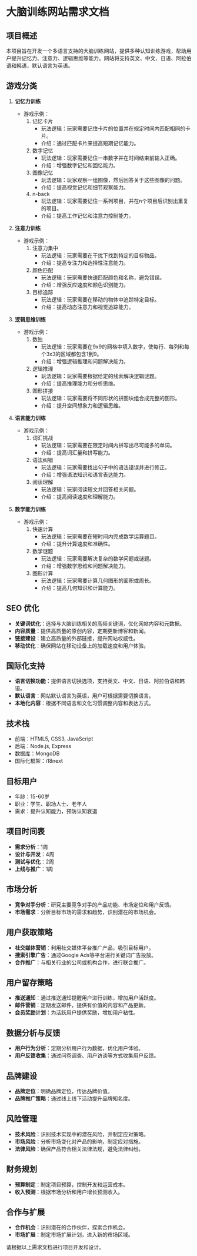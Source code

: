 # 大脑训练网站需求文档

## 项目概述
本项目旨在开发一个多语言支持的大脑训练网站，提供多种认知训练游戏，帮助用户提升记忆力、注意力、逻辑思维等能力。网站将支持英文、中文、日语、阿拉伯语和韩语，默认语言为英语。

## 游戏分类
1. **记忆力训练**
   - 游戏示例：
     1. 记忆卡片
        - 玩法逻辑：玩家需要记住卡片的位置并在规定时间内匹配相同的卡片。
        - 介绍：通过匹配卡片来提高短期记忆能力。
     2. 数字记忆
        - 玩法逻辑：玩家需要记住一串数字并在时间结束前输入正确。
        - 介绍：增强数字记忆和回忆能力。
     3. 图像记忆
        - 玩法逻辑：玩家观察一组图像，然后回答关于这些图像的问题。
        - 介绍：提高视觉记忆和细节观察能力。
     4. n-back
        - 玩法逻辑：玩家需要记住一系列项目，并在n个项目后识别出重复的项目。
        - 介绍：提高工作记忆和注意力控制能力。

2. **注意力训练**
   - 游戏示例：
     1. 注意力集中
        - 玩法逻辑：玩家需要在干扰下找到特定的目标物品。
        - 介绍：提高专注力和选择性注意能力。
     2. 颜色匹配
        - 玩法逻辑：玩家需要快速匹配颜色和名称，避免错误。
        - 介绍：增强反应速度和颜色识别能力。
     3. 目标追踪
        - 玩法逻辑：玩家需要在移动的物体中追踪特定目标。
        - 介绍：提高动态注意力和视觉追踪能力。

3. **逻辑思维训练**
   - 游戏示例：
     1. 数独
        - 玩法逻辑：玩家需要在9x9的网格中填入数字，使每行、每列和每个3x3的区域都包含1到9。
        - 介绍：增强逻辑推理和问题解决能力。
     2. 逻辑推理
        - 玩法逻辑：玩家需要根据给定的线索解决逻辑谜题。
        - 介绍：提高推理能力和分析思维。
     3. 图形拼接
        - 玩法逻辑：玩家需要将不同形状的拼图块组合成完整的图形。
        - 介绍：提升空间想象力和逻辑思维。

4. **语言能力训练**
   - 游戏示例：
     1. 词汇挑战
        - 玩法逻辑：玩家需要在限定时间内拼写出尽可能多的单词。
        - 介绍：提高词汇量和拼写能力。
     2. 语法纠错
        - 玩法逻辑：玩家需要找出句子中的语法错误并进行修正。
        - 介绍：增强语法知识和语言表达能力。
     3. 阅读理解
        - 玩法逻辑：玩家阅读短文并回答相关问题。
        - 介绍：提高阅读速度和理解能力。

5. **数学能力训练**
   - 游戏示例：
     1. 快速计算
        - 玩法逻辑：玩家需要在短时间内完成数学运算题目。
        - 介绍：提升计算速度和准确性。
     2. 数学谜题
        - 玩法逻辑：玩家需要解决复杂的数学问题或谜题。
        - 介绍：增强数学思维和问题解决能力。
     3. 图形计算
        - 玩法逻辑：玩家需要计算几何图形的面积或周长。
        - 介绍：提高几何知识和计算能力。

## SEO 优化
- **关键词优化**：选择与大脑训练相关的高频关键词，优化网站内容和元数据。
- **内容质量**：提供高质量的原创内容，定期更新博客和新闻。
- **链接建设**：建立高质量的外部链接，提升网站权威性。
- **移动优化**：确保网站在移动设备上的加载速度和用户体验。

## 国际化支持
- **语言切换功能**：提供语言切换选项，支持英文、中文、日语、阿拉伯语和韩语。
- **默认语言**：网站默认语言为英语，用户可根据需要切换语言。
- **本地化内容**：根据不同语言和文化习惯调整内容和表达方式。

## 技术栈
- 前端：HTML5, CSS3, JavaScript
- 后端：Node.js, Express
- 数据库：MongoDB
- 国际化框架：i18next

## 目标用户
- 年龄：15-60岁
- 职业：学生、职场人士、老年人
- 需求：提升认知能力，预防认知衰退

## 项目时间表
- **需求分析**：1周
- **设计与开发**：4周
- **测试与优化**：2周
- **上线与推广**：1周

## 市场分析
- **竞争对手分析**：研究主要竞争对手的产品功能、市场定位和用户反馈。
- **市场需求**：分析目标市场的需求和趋势，识别潜在的市场机会。

## 用户获取策略
- **社交媒体营销**：利用社交媒体平台推广产品，吸引目标用户。
- **搜索引擎广告**：通过Google Ads等平台进行关键词广告投放。
- **合作推广**：与相关行业的公司或机构合作，进行联合推广。

## 用户留存策略
- **推送通知**：通过推送通知提醒用户进行训练，增加用户活跃度。
- **邮件营销**：定期发送邮件，提供有价值的内容和产品更新。
- **会员奖励计划**：为活跃用户提供奖励，增加用户粘性。

## 数据分析与反馈
- **用户行为分析**：定期分析用户行为数据，优化用户体验。
- **用户反馈收集**：通过问卷调查、用户访谈等方式收集用户反馈。

## 品牌建设
- **品牌定位**：明确品牌定位，传达品牌价值。
- **品牌推广策略**：通过线上线下活动提升品牌知名度。

## 风险管理
- **技术风险**：识别技术实现中的潜在风险，并制定应对策略。
- **市场风险**：分析市场变化对产品的影响，制定应对措施。
- **法律风险**：确保产品符合相关法律法规，避免法律纠纷。

## 财务规划
- **预算制定**：制定项目预算，控制开发和运营成本。
- **收入预测**：根据市场分析和用户增长预测收入。

## 合作与扩展
- **合作机会**：识别潜在的合作伙伴，探索合作机会。
- **市场扩展**：制定市场扩展计划，进入新的市场区域。

请根据以上需求文档进行项目开发和设计。 